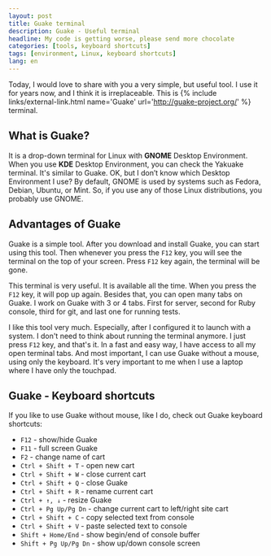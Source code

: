 ```yaml
---
layout: post
title: Guake terminal
description: Guake - Useful terminal
headline: My code is getting worse, please send more chocolate
categories: [tools, keyboard shortcuts]
tags: [environment, Linux, keyboard shortcuts]
lang: en
---
```


Today, I would love to share with you a very simple, but useful tool. I use it for years now, and I think it is irreplaceable. This is {% include links/external-link.html name='Guake' url='http://guake-project.org/' %} terminal.

## What is Guake?

It is a drop-down terminal for Linux with **GNOME** Desktop Environment. When you use **KDE** Desktop Environment, you can check the Yakuake terminal. It's similar to Guake. OK, but I don’t know which Desktop Environment I use? By default, GNOME is used by systems such as Fedora, Debian, Ubuntu, or Mint. So, if you use any of those Linux distributions, you probably use GNOME.

## Advantages of Guake

Guake is a simple tool. After you download and install Guake, you can start using this tool. Then whenever you press the `F12` key, you will see the terminal on the top of your screen. Press `F12` key again, the terminal will be gone.

This terminal is very useful. It is available all the time. When you press the `F12` key, it will pop up again. Besides that, you can open many tabs on Guake. I work on Guake with 3 or 4 tabs. First for server, second for Ruby console, third for git, and last one for running tests.

I like this tool very much. Especially, after I configured it to launch with a system. I don't need to think about running the terminal anymore. I just press `F12` key, and that's it. In a fast and easy way, I have access to all my open terminal tabs. And most important, I can use Guake without a mouse, using only the keyboard. It's very important to me when I use a laptop where I have only the touchpad.

## Guake - Keyboard shortcuts

If you like to use Guake without mouse, like I do, check out Guake keyboard shortcuts:

- `F12` - show/hide Guake
- `F11` - full screen Guake
- `F2` - change name of cart
- `Ctrl + Shift + T` - open new cart
- `Ctrl + Shift + W` - close current cart
- `Ctrl + Shift + Q` - close Guake
- `Ctrl + Shift + R` - rename current cart
- `Ctrl + ↑, ↓` - resize Guake
- `Ctrl + Pg Up/Pg Dn` - change current cart to left/right site cart
- `Ctrl + Shift + C` - copy selected text from console
- `Ctrl + Shift + V` - paste selected text to console
- `Shift + Home/End` - show begin/end of console buffer
- `Shift + Pg Up/Pg Dn` - show up/down console screen
